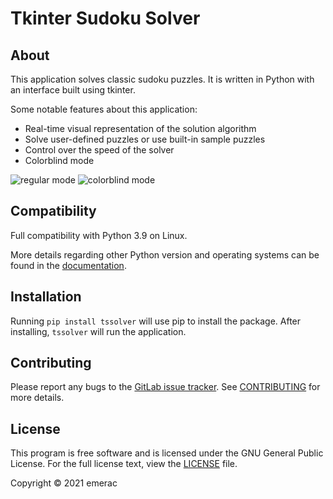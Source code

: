 # Tkinter Sudoku Solver

## About

This application solves classic sudoku puzzles. It is written in
Python with an interface built using tkinter.

Some notable features about this application:

* Real-time visual representation of the solution algorithm
* Solve user-defined puzzles or use built-in sample puzzles
* Control over the speed of the solver
* Colorblind mode

![regular mode](docs/images/reg-mode.png "Regular mode")
![colorblind mode](docs/images/cb-mode.png "Colorblind mode")

## Compatibility

Full compatibility with Python 3.9 on Linux.

More details regarding other Python version and operating systems can
be found in the [documentation](docs/compatibility.md).

## Installation

Running `pip install tssolver` will use pip to install the package.
After installing, `tssolver` will run the application.

## Contributing

Please report any bugs to the
[GitLab issue tracker](https://gitlab.com/emerac/tkinter-sudoku-solver/-/issues).
See [CONTRIBUTING](CONTRIBUTING.md) for more details.

## License

This program is free software and is licensed under the GNU General
Public License. For the full license text, view the [LICENSE](LICENSE)
file.

Copyright © 2021 emerac
